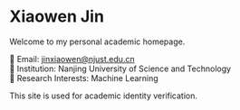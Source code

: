 # Xiaowen Jin
Welcome to my personal academic homepage.

📧 Email: jinxiaowen@njust.edu.cn  
🏫 Institution: Nanjing University of Science and Technology  
🔬 Research Interests: Machine Learning  

This site is used for academic identity verification.
